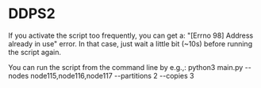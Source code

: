 # DDPS2
If you activate the script too frequently, you can get a: "[Errno 98] Address already in use" error.
In that case, just wait a little bit (~10s) before running the script again.

You can run the script from the command line by e.g.,: python3 main.py --nodes node115,node116,node117 --partitions 2 --copies 3